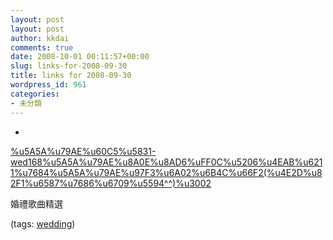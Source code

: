 ```yaml
---
layout: post
layout: post
author: kkdai
comments: true
date: 2008-10-01 00:11:57+00:00
slug: links-for-2008-09-30
title: links for 2008-09-30
wordpress_id: 961
categories:
- 未分類
---
```


  * 
                

[%u5A5A%u79AE%u60C5%u5831-wed168%u5A5A%u79AE%u8A0E%u8AD6%uFF0C%u5206%u4EAB%u6211%u7684%u5A5A%u79AE%u97F3%u6A02%u6B4C%u66F2(%u4E2D%u82F1%u6587%u7686%u6709%u5594^^)%u3002](http://wed168.wed168.com.tw/j_tk/showa.asp?Rid=115327)


                

婚禮歌曲精選


                

(tags: [wedding](http://delicious.com/kkdai/wedding))


            
